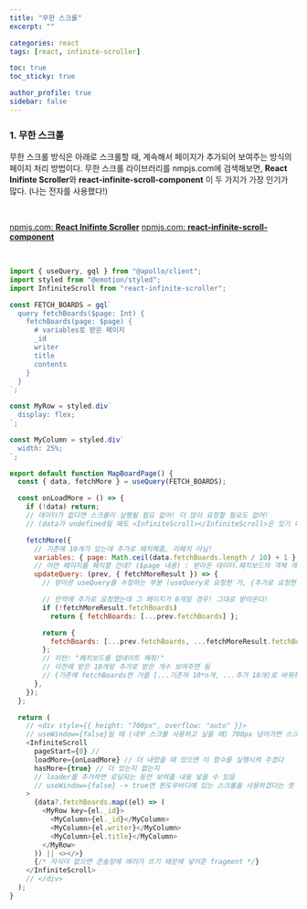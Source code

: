 ```yaml
---
title: "무한 스크롤"
excerpt: ""

categories: react
tags: [react, infinite-scroller]

toc: true
toc_sticky: true

author_profile: true
sidebar: false
---
```


### 1. 무한 스크롤

무한 스크롤 방식은 아래로 스크롤할 때, 계속해서 페이지가 추가되어 보여주는 방식의 페이지 처리 방법이다. 무한 스크롤 라이브러리를 nmpjs.com에 검색해보면, **React Inifinte Scroller**와 **react-infinite-scroll-component** 이 두 가지가 가장 인기가 많다. (나는 전자를 사용했다!)

<br>

[npmjs.com: **React Inifinte Scroller**](https://www.npmjs.com/package/react-infinite-scroller)
[npmjs.com: **react-infinite-scroll-component**](https://www.npmjs.com/package/react-infinite-scroll-component)

<br>

```javascript
import { useQuery, gql } from "@apollo/client";
import styled from "@emotion/styled";
import InfiniteScroll from "react-infinite-scroller";

const FETCH_BOARDS = gql`
  query fetchBoards($page: Int) {
    fetchBoards(page: $page) {
      # variables로 받은 페이지
      _id
      writer
      title
      contents
    }
  }
`;

const MyRow = styled.div`
  display: flex;
`;

const MyColumn = styled.div`
  width: 25%;
`;

export default function MapBoardPage() {
  const { data, fetchMore } = useQuery(FETCH_BOARDS);

  const onLoadMore = () => {
    if (!data) return;
    // 데이터가 없다면 스크롤이 실행될 필요 없어! 더 많이 요청할 필요도 없어!
    // (data가 undefined일 때도 <InfiniteScroll></InfiniteScroll>은 있기 때문에)

    fetchMore({
      // 기존에 10개가 있는데 추가로 페치해줌, 리페치 아님!
      variables: { page: Math.ceil(data.fetchBoards.length / 10) + 1 },
      // 어떤 페이지를 페치할 건데? ($page 내용) : 받아온 데이터.페치보드의 객체 개수를 10으로 나눠서 올려주기(현재 몇 페이지까지 받았는지?) + 1(그 다음페이지를 추가로 요청할 것이기 때무네~)
      updateQuery: (prev, { fetchMoreResult }) => {
        // 받아온 useQuery를 수정하는 부분 (useQuery로 요청한 거, {추가로 요청한 거})

        // 만약에 추가로 요청했는데 그 페이지가 0개일 경우! 그대로 받아온다!
        if (!fetchMoreResult.fetchBoards)
          return { fetchBoards: [...prev.fetchBoards] };

        return {
          fetchBoards: [...prev.fetchBoards, ...fetchMoreResult.fetchBoards],
        };
        // 리턴: "페치보드를 업데이트 해줘!"
        // 이전에 받은 10개랑 추가로 받은 개수 보여주면 됨
        // {기존에 fetchBoards한 거를 [...기존꺼 10*n개, ...추가 10개]로 바꿔줘}
      },
    });
  };

  return (
    // <div style={{ height: "700px", overflow: "auto" }}>
    // useWindow={false}일 때 (내부 스크롤 사용하고 싶을 때) 700px 넘어가면 스크롤이 생긴다는 뜻
    <InfiniteScroll
      pageStart={0} //
      loadMore={onLoadMore} // 더 내렸을 때 있으면 이 함수를 실행시켜 주겠다
      hasMore={true} // 더 있는지 없는지
      // loader를 추가하면 로딩되는 동안 보여줄 내용 넣을 수 있음
      // useWindow={false} -> true면 윈도우바디에 있는 스크롤을 사용하겠다는 뜻
    >
      {data?.fetchBoards.map((el) => (
        <MyRow key={el._id}>
          <MyColumn>{el._id}</MyColumn>
          <MyColumn>{el.writer}</MyColumn>
          <MyColumn>{el.title}</MyColumn>
        </MyRow>
      )) || <></>}
      {/* 자식이 없으면 콘솔창에 에러가 뜨기 때문에 넣어준 fragment */}
    </InfiniteScroll>
    // </div>
  );
}
```
